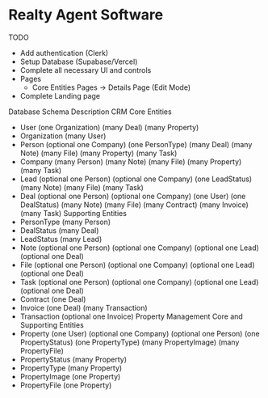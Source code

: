 # Realty Agent Software

TODO
- Add authentication (Clerk)
- Setup Database (Supabase/Vercel)
- Complete all necessary UI and controls
- Pages
  - Core Entities Pages -> Details Page (Edit Mode)
- Complete Landing page

Database Schema Description
CRM Core Entities
- User (one Organization) (many Deal) (many Property)
- Organization (many User)
- Person (optional one Company) (one PersonType) (many Deal) (many Note) (many File) (many Property) (many Task)
- Company (many Person) (many Note) (many File) (many Property) (many Task)
- Lead (optional one Person) (optional one Company) (one LeadStatus) (many Note) (many File) (many Task)
- Deal (optional one Person) (optional one Company) (one User) (one DealStatus) (many Note) (many File) (many Contract) (many Invoice) (many Task)
Supporting Entities
- PersonType (many Person)
- DealStatus (many Deal)
- LeadStatus (many Lead)
- Note (optional one Person) (optional one Company) (optional one Lead) (optional one Deal)
- File (optional one Person) (optional one Company) (optional one Lead) (optional one Deal)
- Task (optional one Person) (optional one Company) (optional one Lead) (optional one Deal)
- Contract (one Deal)
- Invoice (one Deal) (many Transaction)
- Transaction (optional one Invoice)
Property Management Core and Supporting Entities
- Property (one User) (optional one Company) (optional one Person) (one PropertyStatus) (one PropertyType) (many PropertyImage) (many PropertyFile)
- PropertyStatus (many Property)
- PropertyType (many Property)
- PropertyImage (one Property)
- PropertyFile (one Property)